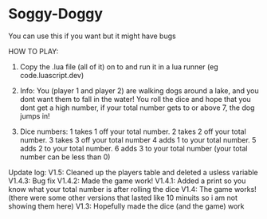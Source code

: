 # Soggy-Doggy
You can use this if you want but it might have bugs

HOW TO PLAY:
1. Copy the .lua file (all of it) on to and run it in a lua runner (eg code.luascript.dev)

2. Info: You (player 1 and player 2) are walking dogs around a lake, and you dont want them to fall in the water!
    You roll the dice and hope that you dont get a high number, if your total number gets to or above 7, the dog jumps in!

3. Dice numbers: 1 takes 1 off your total number. 2 takes 2 off your total number. 3 takes 3 off your total number 
4 adds 1 to your total number. 5 adds 2 to your total number. 6 adds 3 to your total number (your total number can be less than 0)

Update log:
V1.5: Cleaned up the players table and deleted a usless variable
V1.4.3: Bug fix
V1.4.2: Made the game work!
V1.4.1: Added a print so you know what your total number is after rolling the dice
V1.4: The game works!
(there were some other versions that lasted like 10 minuits so i am not showing them here)
V1.3: Hopefully made the dice (and the game) work
